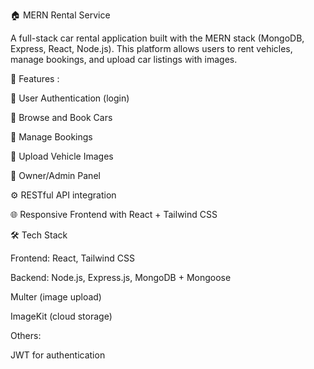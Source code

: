 
🏠 MERN Rental Service

A full-stack car rental application built with the MERN stack (MongoDB, Express, React, Node.js). This platform allows users to rent vehicles, manage bookings, and upload car listings with images.

🚀 Features :

🔐 User Authentication (login)

🚗 Browse and Book Cars

🧾 Manage Bookings

📸 Upload Vehicle Images

👤 Owner/Admin Panel

⚙️ RESTful API integration

🌐 Responsive Frontend with React + Tailwind CSS



🛠️ Tech Stack

Frontend: React, Tailwind CSS

Backend: Node.js, Express.js, MongoDB + Mongoose

Multer (image upload)

ImageKit (cloud storage)

Others:

JWT for authentication


